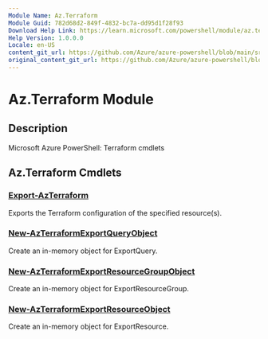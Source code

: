 ```yaml
---
Module Name: Az.Terraform
Module Guid: 782d68d2-849f-4832-bc7a-dd95d1f28f93
Download Help Link: https://learn.microsoft.com/powershell/module/az.terraform
Help Version: 1.0.0.0
Locale: en-US
content_git_url: https://github.com/Azure/azure-powershell/blob/main/src/Terraform/Terraform/help/Az.Terraform.md
original_content_git_url: https://github.com/Azure/azure-powershell/blob/main/src/Terraform/Terraform/help/Az.Terraform.md
---
```


# Az.Terraform Module
## Description
Microsoft Azure PowerShell: Terraform cmdlets

## Az.Terraform Cmdlets
### [Export-AzTerraform](Export-AzTerraform.md)
Exports the Terraform configuration of the specified resource(s).

### [New-AzTerraformExportQueryObject](New-AzTerraformExportQueryObject.md)
Create an in-memory object for ExportQuery.

### [New-AzTerraformExportResourceGroupObject](New-AzTerraformExportResourceGroupObject.md)
Create an in-memory object for ExportResourceGroup.

### [New-AzTerraformExportResourceObject](New-AzTerraformExportResourceObject.md)
Create an in-memory object for ExportResource.

